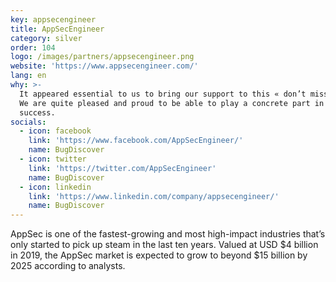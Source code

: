 ```yaml
---
key: appsecengineer
title: AppSecEngineer
category: silver
order: 104
logo: /images/partners/appsecengineer.png
website: 'https://www.appsecengineer.com/'
lang: en
why: >-
  It appeared essential to us to bring our support to this « don’t miss » event.
  We are quite pleased and proud to be able to play a concrete part in its
  success.  
socials:
  - icon: facebook
    link: 'https://www.facebook.com/AppSecEngineer/'
    name: BugDiscover
  - icon: twitter
    link: 'https://twitter.com/AppSecEngineer'
    name: BugDiscover
  - icon: linkedin
    link: 'https://www.linkedin.com/company/appsecengineer/'
    name: BugDiscover
---
```

AppSec is one of the fastest-growing and most high-impact industries that’s only started to pick up steam in the last ten years. Valued at USD $4 billion in 2019, the AppSec market is expected to grow to beyond $15 billion by 2025 according to analysts.
